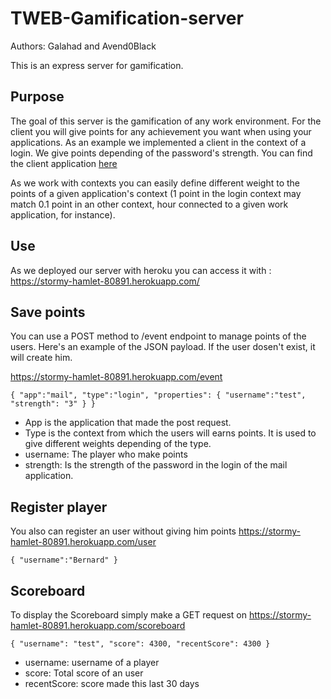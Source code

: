 # TWEB-Gamification-server

Authors: Galahad and Avend0Black

This is an express server for gamification.

## Purpose
The goal of this server is the gamification of any work environment.
For the client you will give points for any achievement you want when using your applications.
As an example we implemented a client in the context of a login. We give points depending of the password's strength. You can find the client application [here](https://github.com/lassalleloan/TWEB-Gamification-client/)


As we work with contexts you can easily define different weight to the points of a given application's context (1 point in the login context may match 0.1 point in an other context, hour connected to a given work application, for instance).

## Use
As we deployed our server with heroku you can access it with :
https://stormy-hamlet-80891.herokuapp.com/


## Save points

You can use a POST method to /event endpoint to manage points of the users.
Here's an example of the JSON payload. If the user dosen't exist, it will create him.

https://stormy-hamlet-80891.herokuapp.com/event

`{
	"app":"mail",
	"type":"login",
	"properties":
	{
		"username":"test",
		"strength": "3"
	}
}`

* App is the application that made the post request.
* Type is the context from which the users will earns points. It is used to give different weights depending of the type.
* username: The player who make points
* strength: Is the strength of the password in the login of the mail application.

## Register player
You also can register an user without giving him points
https://stormy-hamlet-80891.herokuapp.com/user

`{
	"username":"Bernard"
}`


## Scoreboard

To display the Scoreboard simply make a GET request on https://stormy-hamlet-80891.herokuapp.com/scoreboard

`{
  "username": "test",
  "score": 4300,
  "recentScore": 4300
}`

* username: username of a player
* score: Total score of an user
* recentScore: score made this last 30 days
